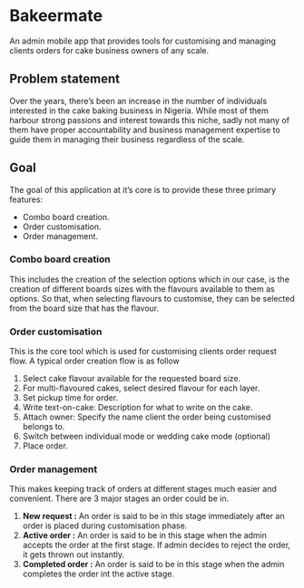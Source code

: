 # Bakeermate

An admin mobile app that provides tools for customising and managing clients orders for cake business owners of any scale.

## Problem statement

Over the years, there’s been an increase in the number of individuals interested in the cake baking business in Nigeria. While most of them harbour strong passions and interest towards this niche, sadly not many of them have proper accountability and business management expertise to guide them in managing their business regardless of the scale.

## Goal

The goal of this application at it’s core is to provide these three primary features:

- Combo board creation.
- Order customisation.
- Order management.

### Combo board creation

This includes the creation of the selection options which in our case, is the creation of different boards sizes with the flavours available to them as options. So that, when selecting flavours to customise, they can be selected from the board size that has the flavour.

### Order customisation

This is the core tool which is used for customising clients order request flow. A typical order creation flow is as follow

1. Select cake flavour available for the requested board size.
2. For multi-flavoured cakes, select desired flavour for each layer.
3. Set pickup time for order.
4. Write text-on-cake: Description for what to write on the cake.
5. Attach owner: Specify the name client the order being customised belongs to.
6. Switch between individual mode or wedding cake mode (optional)
7. Place order.

### Order management

This makes keeping track of orders at different stages much easier and convenient. There are 3 major stages an order could be in.

1. **New request :** An order is said to be in this stage immediately after an order is placed during customisation phase.
2. **Active order :** An order is said to be in this stage when the admin accepts the order at the first stage. If admin decides to reject the order, it gets thrown out instantly.
3.  **Completed order :** An order is said to be in this stage when the admin completes the order int the active stage.
